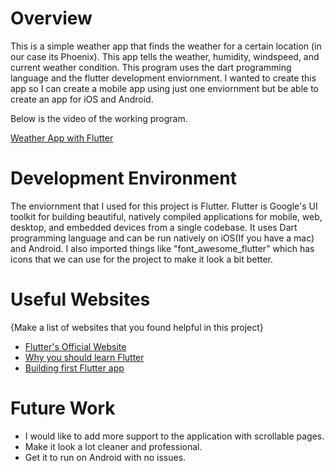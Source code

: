 # Overview

This is a simple weather app that finds the weather for a certain location (in our case its Phoenix). This app tells the weather, humidity, windspeed, and current weather condition. This program uses the dart programming language and the flutter development enviornment. I wanted to create this app so I can create a mobile app using just one enviornment but be able to create an app for iOS and Android.

Below is the video of the working program.

[Weather App with Flutter](https://youtu.be/6YtUjg0dL78)

# Development Environment

The enviornment that I used for this project is Flutter. Flutter is Google's UI toolkit for building beautiful, natively compiled applications for mobile, web, desktop, and embedded devices from a single codebase. It uses Dart programming language and can be run natively on iOS(If you have a mac) and Android. I also imported things like "font_awesome_flutter" which has icons that we can use for the project to make it look a bit better.

# Useful Websites

{Make a list of websites that you found helpful in this project}
* [Flutter's Official Website](https://flutter.dev/?gclid=Cj0KCQiAsqOMBhDFARIsAFBTN3c-CXI6Q9-PJsesqEq1XGJiKrPF7Ljwh10WxfEzS1CX9c8iWjWQEGQaAvJ7EALw_wcB&gclsrc=aw.ds)
* [Why you should learn Flutter](https://www.freecodecamp.org/news/what-is-flutter-and-why-you-should-learn-it-in-2020/)
* [Building first Flutter app](https://flutter.dev/docs/get-started/codelab)

# Future Work

* I would like to add more support to the application with scrollable pages.
* Make it look a lot cleaner and professional.
* Get it to run on Android with no issues.